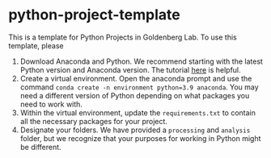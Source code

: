 # python-project-template

This is a template for Python Projects in Goldenberg Lab. To use this template, please

1. Download Anaconda and Python. We recommend starting with the latest Python version and Anaconda version. The tutorial [here](https://docs.jupyter.org/en/latest/install/notebook-classic.html) is helpful.
2. Create a virtual environment. Open the anaconda prompt and use the command `conda create -n environment python=3.9 anaconda`. You may need a different version of Python depending on what packages you need to work with. 
4. Within the virtual environment, update the `requirements.txt` to contain all the necessary packages for your project.
5. Designate your folders. We have provided a `processing` and `analysis` folder, but we recognize that your purposes for working in Python might be different. 

